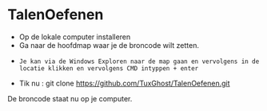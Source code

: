 # TalenOefenen
- Op de lokale computer installeren
-   Ga naar de hoofdmap waar je de broncode wilt zetten.
-     Je kan via de Windows Exploren naar de map gaan en vervolgens in de locatie klikken en vervolgens CMD intyppen + enter
-   Tik nu : git clone https://github.com/TuxGhost/TalenOefenen.git

De broncode staat nu op je computer.
